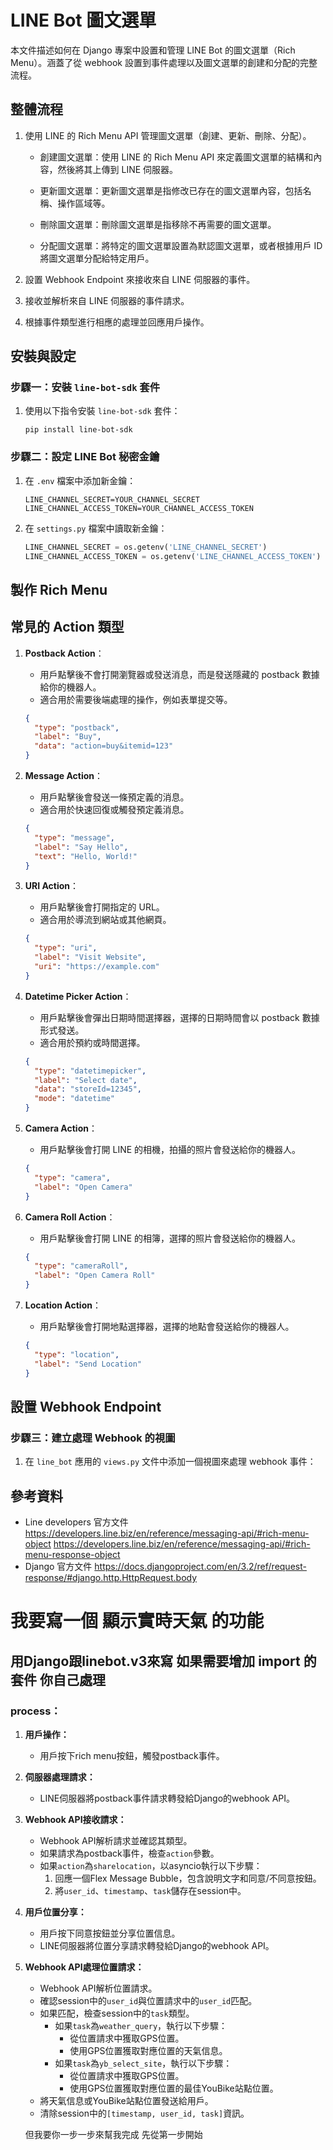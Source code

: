 # LINE Bot 圖文選單
本文件描述如何在 Django 專案中設置和管理 LINE Bot 的圖文選單（Rich Menu）。涵蓋了從 webhook 設置到事件處理以及圖文選單的創建和分配的完整流程。

## 整體流程
1. 使用 LINE 的 Rich Menu API 管理圖文選單（創建、更新、刪除、分配）。

    - 創建圖文選單：使用 LINE 的 Rich Menu API 來定義圖文選單的結構和內容，然後將其上傳到 LINE 伺服器。

    - 更新圖文選單：更新圖文選單是指修改已存在的圖文選單內容，包括名稱、操作區域等。

    - 刪除圖文選單：刪除圖文選單是指移除不再需要的圖文選單。

    - 分配圖文選單：將特定的圖文選單設置為默認圖文選單，或者根據用戶 ID 將圖文選單分配給特定用戶。
2. 設置 Webhook Endpoint 來接收來自 LINE 伺服器的事件。
3. 接收並解析來自 LINE 伺服器的事件請求。
4. 根據事件類型進行相應的處理並回應用戶操作。
## 安裝與設定

### 步驟一：安裝 `line-bot-sdk` 套件
1. 使用以下指令安裝 `line-bot-sdk` 套件：
    ```terminal
    pip install line-bot-sdk
    ```

### 步驟二：設定 LINE Bot 秘密金鑰

1. 在 `.env` 檔案中添加新金鑰：
    ```plaintext
    LINE_CHANNEL_SECRET=YOUR_CHANNEL_SECRET
    LINE_CHANNEL_ACCESS_TOKEN=YOUR_CHANNEL_ACCESS_TOKEN
    ```

2. 在 `settings.py` 檔案中讀取新金鑰：
    ```python
    LINE_CHANNEL_SECRET = os.getenv('LINE_CHANNEL_SECRET')
    LINE_CHANNEL_ACCESS_TOKEN = os.getenv('LINE_CHANNEL_ACCESS_TOKEN')
    ```

## 製作 Rich Menu

## 常見的 Action 類型

1. **Postback Action**：
    - 用戶點擊後不會打開瀏覽器或發送消息，而是發送隱藏的 postback 數據給你的機器人。
    - 適合用於需要後端處理的操作，例如表單提交等。

    ```json
    {
      "type": "postback",
      "label": "Buy",
      "data": "action=buy&itemid=123"
    }
    ```

2. **Message Action**：
    - 用戶點擊後會發送一條預定義的消息。
    - 適合用於快速回復或觸發預定義消息。

    ```json
    {
      "type": "message",
      "label": "Say Hello",
      "text": "Hello, World!"
    }
    ```

3. **URI Action**：
    - 用戶點擊後會打開指定的 URL。
    - 適合用於導流到網站或其他網頁。

    ```json
    {
      "type": "uri",
      "label": "Visit Website",
      "uri": "https://example.com"
    }
    ```

4. **Datetime Picker Action**：
    - 用戶點擊後會彈出日期時間選擇器，選擇的日期時間會以 postback 數據形式發送。
    - 適合用於預約或時間選擇。

    ```json
    {
      "type": "datetimepicker",
      "label": "Select date",
      "data": "storeId=12345",
      "mode": "datetime"
    }
    ```

5. **Camera Action**：
    - 用戶點擊後會打開 LINE 的相機，拍攝的照片會發送給你的機器人。

    ```json
    {
      "type": "camera",
      "label": "Open Camera"
    }
    ```

6. **Camera Roll Action**：
    - 用戶點擊後會打開 LINE 的相簿，選擇的照片會發送給你的機器人。

    ```json
    {
      "type": "cameraRoll",
      "label": "Open Camera Roll"
    }
    ```

7. **Location Action**：
    - 用戶點擊後會打開地點選擇器，選擇的地點會發送給你的機器人。

    ```json
    {
      "type": "location",
      "label": "Send Location"
    }
    ```
## 設置 Webhook Endpoint

### 步驟三：建立處理 Webhook 的視圖

1. 在 `line_bot` 應用的 `views.py` 文件中添加一個視圖來處理 webhook 事件：


## 參考資料
- Line developers 官方文件
https://developers.line.biz/en/reference/messaging-api/#rich-menu-object
https://developers.line.biz/en/reference/messaging-api/#rich-menu-response-object
- Django 官方文件
https://docs.djangoproject.com/en/3.2/ref/request-response/#django.http.HttpRequest.body

# 我要寫一個 顯示實時天氣 的功能

## 用Django跟linebot.v3來寫 如果需要增加 import 的套件 你自己處理

### process：

1. **用戶操作：**
    - 用戶按下rich menu按鈕，觸發postback事件。

2. **伺服器處理請求：**
    - LINE伺服器將postback事件請求轉發給Django的webhook API。

3. **Webhook API接收請求：**
    - Webhook API解析請求並確認其類型。
    - 如果請求為postback事件，檢查`action`參數。
    - 如果`action`為`sharelocation`，以asyncio執行以下步驟：
        1. 回應一個Flex Message Bubble，包含說明文字和同意/不同意按鈕。
        2. 將`user_id`、`timestamp`、`task`儲存在session中。

4. **用戶位置分享：**
    - 用戶按下同意按鈕並分享位置信息。
    - LINE伺服器將位置分享請求轉發給Django的webhook API。

5. **Webhook API處理位置請求：**
    - Webhook API解析位置請求。
    - 確認session中的`user_id`與位置請求中的`user_id`匹配。
    - 如果匹配，檢查session中的`task`類型。
        - 如果`task`為`weather_query`，執行以下步驟：
            - 從位置請求中獲取GPS位置。
            - 使用GPS位置獲取對應位置的天氣信息。
        - 如果`task`為`yb_select_site`，執行以下步驟：
            - 從位置請求中獲取GPS位置。
            - 使用GPS位置獲取對應位置的最佳YouBike站點位置。
    - 將天氣信息或YouBike站點位置發送給用戶。
    - 清除session中的`[timestamp, user_id, task]`資訊。

    但我要你一步一步來幫我完成 先從第一步開始